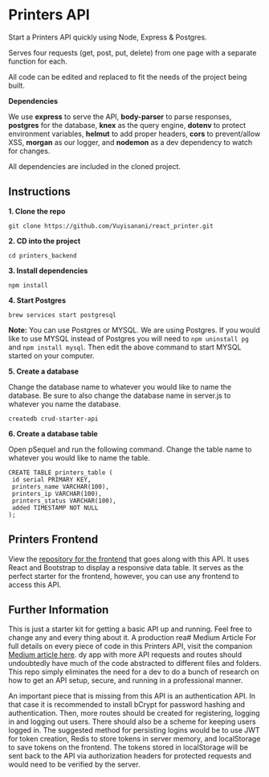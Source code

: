 # Printers API

Start a Printers API quickly using Node, Express & Postgres.

Serves four requests (get, post, put, delete) from one page with a separate function for each.

All code can be edited and replaced to fit the needs of the project being built.

**Dependencies**

We use **express** to serve the API, **body-parser** to parse responses, **postgres** for the database, **knex** as the query engine, **dotenv** to protect environment variables, **helmut** to add proper headers, **cors** to prevent/allow XSS, **morgan** as our logger, and **nodemon** as a dev dependency to watch for changes.

All dependencies are included in the cloned project.

## Instructions

**1. Clone the repo**

```
git clone https://github.com/Vuyisanani/react_printer.git
```

**2. CD into the project**

```
cd printers_backend
```

**3. Install dependencies**

```
npm install
```

**4. Start Postgres**

```
brew services start postgresql
```

**Note:** You can use Postgres or MYSQL. We are using Postgres. If you would like to use MYSQL instead of Postgres you will need to `npm uninstall pg` and `npm install mysql`. Then edit the above command to start MYSQL started on your computer.

**5. Create a database**

Change the database name to whatever you would like to name the database. Be sure to also change the database name in server.js to whatever you name the database.

```
createdb crud-starter-api
```

**6. Create a database table**

Open pSequel and run the following command. Change the table name to whatever you would like to name the table.

```
CREATE TABLE printers_table (
 id serial PRIMARY KEY,
 printers_name VARCHAR(100),
 printers_ip VARCHAR(100),
 printers_status VARCHAR(100),
 added TIMESTAMP NOT NULL
);
```

## Printers Frontend
View the [repository for the frontend](https://github.com/Vuyisanani/react_printer/tree/master/printers_frontend) that goes along with this API. It uses React and Bootstrap to display a responsive data table. It serves as the perfect starter for the frontend, however, you can use any frontend to access this API.

## Further Information
This is just a starter kit for getting a basic API up and running. Feel free to change any and every thing about it. A production rea# Medium Article
For full details on every piece of code in this Printers API, visit the companion [Medium article here](https://medium.com/@olinations/build-a-crud-template-using-react-bootstrap-express-postgres-9f84cc444438?source=friends_link&sk=51028bf98ff92bc659d3edbb539a82bb).
dy app with more API requests and routes should undoubtedly have much of the code abstracted to different files and folders. This repo simply eliminates the need for a dev to do a bunch of research on how to get an API setup, secure, and running in a professional manner.

An important piece that is missing from this API is an authentication API. In that case it is recommended to install bCrypt for password hashing and authentication. Then, more routes should be created for registering, logging in and logging out users. There should also be a scheme for keeping users logged in. The suggested method for persisting logins would be to use JWT for token creation, Redis to store tokens in server memory, and localStorage to save tokens on the frontend. The tokens stored in localStorage will be sent back to the API via authorization headers for protected requests and would need to be verified by the server.
